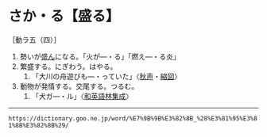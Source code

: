 # さか・る【盛る】

［動ラ五（四）］
1.  勢いが[盛ん](さかん（盛ん）)になる。「火が―・る」「燃え―・る炎」
2.  繁盛する。にぎわう。はやる。    
    1.  「大川の舟遊びも―・っていた」〈[秋声](https://dictionary.goo.ne.jp/word/person/%E5%BE%B3%E7%94%B0%E7%A7%8B%E5%A3%B0/#jn-158145)・[縮図](https://dictionary.goo.ne.jp/word/%E7%B8%AE%E5%9B%B3/#jn-105122)〉
3. 動物が発情する。交尾する。つるむ。    
    1.  「犬ガ―・ル」〈[和英語林集成](https://dictionary.goo.ne.jp/word/%E5%92%8C%E8%8B%B1%E8%AA%9E%E6%9E%97%E9%9B%86%E6%88%90/#jn-237530)〉

---
`https://dictionary.goo.ne.jp/word/%E7%9B%9B%E3%82%8B_%28%E3%81%95%E3%81%8B%E3%82%8B%29/`